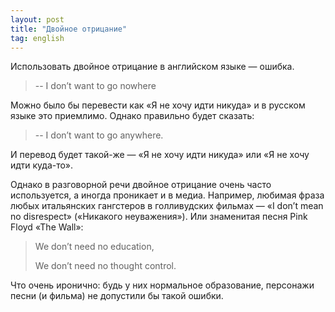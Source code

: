 ```yaml
---
layout: post
title: "Двойное отрицание"
tag: english
---
```

Использовать двойное отрицание в английском языке — ошибка.

> -- I don’t want to go nowhere

Можно было бы перевести как «Я не хочу идти никуда» и в русском языке это приемлимо. Однако правильно будет сказать:

> -- I don’t want to go anywhere.

И перевод будет такой-же — «Я не хочу идти никуда» или «Я не хочу идти куда-то».

Однако в разговорной речи двойное отрицание очень часто используется, а иногда проникает и в медиа. Например, любимая фраза любых итальянских гангстеров в голливудских фильмах — «I don’t mean no disrespect» («Никакого неуважения»). Или знаменитая песня Pink Floyd «The Wall»:

> We don’t need no education,
>
> We don’t need no thought control.

Что очень иронично: будь у них нормальное образование, персонажи песни (и фильма) не допустили бы такой ошибки.
